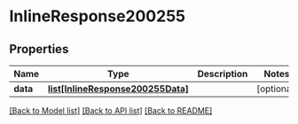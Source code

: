 # InlineResponse200255

## Properties
Name | Type | Description | Notes
------------ | ------------- | ------------- | -------------
**data** | [**list[InlineResponse200255Data]**](InlineResponse200255Data.md) |  | [optional] 

[[Back to Model list]](../README.md#documentation-for-models) [[Back to API list]](../README.md#documentation-for-api-endpoints) [[Back to README]](../README.md)

